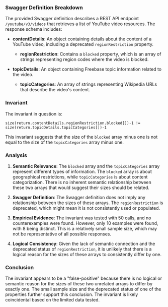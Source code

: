 ### Swagger Definition Breakdown

The provided Swagger definition describes a REST API endpoint `/youtube/v3/videos` that retrieves a list of YouTube video resources. The response schema includes:

- **contentDetails**: An object containing details about the content of a YouTube video, including a deprecated `regionRestriction` property.
  - **regionRestriction**: Contains a `blocked` property, which is an array of strings representing region codes where the video is blocked.

- **topicDetails**: An object containing Freebase topic information related to the video.
  - **topicCategories**: An array of strings representing Wikipedia URLs that describe the video's content.

### Invariant

The invariant in question is:

`size(return.contentDetails.regionRestriction.blocked[])-1 != size(return.topicDetails.topicCategories[])-1`

This invariant suggests that the size of the `blocked` array minus one is not equal to the size of the `topicCategories` array minus one.

### Analysis

1. **Semantic Relevance**: The `blocked` array and the `topicCategories` array represent different types of information. The `blocked` array is about geographical restrictions, while `topicCategories` is about content categorization. There is no inherent semantic relationship between these two arrays that would suggest their sizes should be related.

2. **Swagger Definition**: The Swagger definition does not imply any relationship between the sizes of these arrays. The `regionRestriction` is deprecated, which might mean it is not consistently used or populated.

3. **Empirical Evidence**: The invariant was tested with 50 calls, and no counterexamples were found. However, only 10 examples were found, with 8 being distinct. This is a relatively small sample size, which may not be representative of all possible responses.

4. **Logical Consistency**: Given the lack of semantic connection and the deprecated status of `regionRestriction`, it is unlikely that there is a logical reason for the sizes of these arrays to consistently differ by one.

### Conclusion

The invariant appears to be a "false-positive" because there is no logical or semantic reason for the sizes of these two unrelated arrays to differ by exactly one. The small sample size and the deprecated status of one of the properties further support this conclusion. The invariant is likely coincidental based on the limited data tested.

